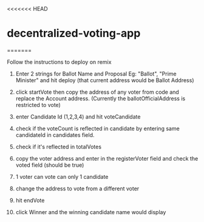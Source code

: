 <<<<<<< HEAD
# decentralized-voting-app
=======

Follow the instructions to deploy on remix

1) Enter 2 strings for Ballot Name and Proposal Eg: "Ballot", "Prime Minister" and hit deploy (that current address would be Ballot Address)

2) click startVote then copy the address of any voter from code and replace the Account address. (Currently the ballotOfficialAddress is restricted to vote)
3) enter Candidate Id (1,2,3,4) and hit voteCandidate
4) check if the voteCount is reflected in candidate by entering same candidateId in candidates field.
5) check if it's reflected in totalVotes
6) copy the voter address and enter in the registerVoter field and check the voted field (should be true)
7) 1 voter can vote can only 1 candidate
8) change the address to vote from a different voter
9) hit endVote
10) click Winner and the winning candidate name would display
